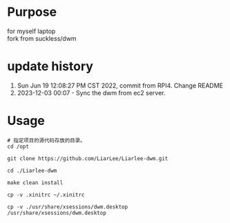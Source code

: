 # Purpose 
for myself laptop  
fork from suckless/dwm   

# update history
1. Sun Jun 19 12:08:27 PM CST 2022, commit from RPI4. Change README   
1. 2023-12-03 00:07 - Sync the dwm from ec2 server.  

# Usage

```shell
# 指定项目的源代码存放的目录。
cd /opt

git clone https://github.com/LiarLee/Liarlee-dwm.git

cd ./Liarlee-dwm

make clean install

cp -v .xinitrc ~/.xinitrc

cp -v ./usr/share/xsessions/dwm.desktop /usr/share/xsessions/dwm.desktop
```



